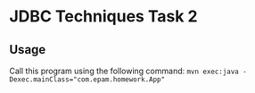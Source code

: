 # JDBC Techniques Task 2

## Usage

Call this program using the following command:
`mvn exec:java -Dexec.mainClass="com.epam.homework.App"`
